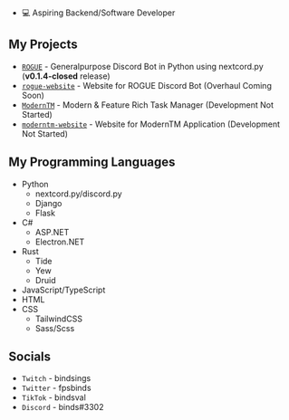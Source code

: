 - 💻 Aspiring Backend/Software Developer

## My Projects
- [```ROGUE```](https://github.com/akabinds/ROGUE) - Generalpurpose Discord Bot in Python using nextcord.py (**v0.1.4-closed** release) 
- [```rogue-website```](https://github.com/akabinds/rogue-website) - Website for ROGUE Discord Bot (Overhaul Coming Soon)
- [```ModernTM```](https://github.com/akabinds/ModernTM) - Modern & Feature Rich Task Manager (Development Not Started)
- [```moderntm-website```](https://github.com/akabinds/moderntm-website) - Website for ModernTM Application (Development Not Started)

## My Programming Languages
- Python
  - nextcord.py/discord.py
  - Django
  - Flask
- C# 
  - ASP.NET
  - Electron.NET
- Rust
  - Tide
  - Yew
  - Druid
- JavaScript/TypeScript
- HTML
- CSS
  - TailwindCSS
  - Sass/Scss

## Socials
- ```Twitch``` - bindsings
- ```Twitter``` - fpsbinds
- ```TikTok``` - bindsval
- ```Discord``` - binds#3302
